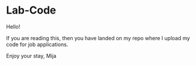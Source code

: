 # Lab-Code
Hello!

If you are reading this, then you have landed on my repo where I upload my code for job applications.

Enjoy your stay,
Mija
